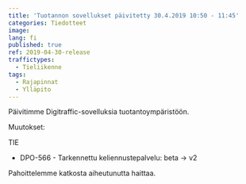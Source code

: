 ```yaml
---
title: 'Tuotannon sovellukset päivitetty 30.4.2019 10:50 - 11:45'
categories: Tiedotteet
image: 
lang: fi
published: true
ref: 2019-04-30-release
traffictypes:
  - Tieliikenne
tags:
  - Rajapinnat
  - Ylläpito
---
```


Päivitimme Digitraffic-sovelluksia tuotantoympäristöön.

Muutokset:

TIE

- DPO-566 - Tarkennettu keliennustepalvelu:  beta -> v2

Pahoittelemme katkosta aiheutunutta haittaa.
